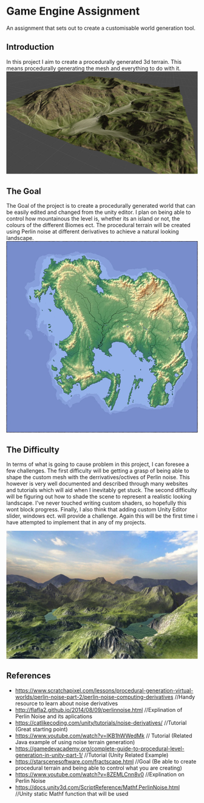 # Game Engine Assignment
An assignment that sets out to create a customisable world generation tool. 

## Introduction
In this project I aim to create a procedurally generated 3d terrain. This means procedurally generating the mesh and everything to do with it.
![](Pictures/Example%20Terrain.jpg)

## The Goal
The Goal of the project is to create a procedurally generated world that can be easily edited and changed from the unity editor. I plan on being able to control how mountainous the level is, whether its an island or not, the colours of the different Biomes ect. The procedural terrain will be created using Perlin noise at different derivatives to achieve a natural looking landscape.
![](Pictures/Procedural%20Island.jpg)


## The Difficulty
In terms of what is going to cause problem in this project, I can foresee a few challenges. The first difficulty will be getting a grasp of being able to shape the custom mesh with the derrivatives/octives of Perlin noise. This however is very well documented and described through many websites and tutorials which will aid when I inevitably get stuck. The second difficulty will be figuring out how to shade the scene to represent a realistic looking landscape. I've never touched writing custom shaders, so hopefully this wont block progress. Finally, I also think that adding custom Unity Editor slider, windows ect. will provide a challenge. Again this will be the first time i have attempted to implement that in any of my projects.

![](Pictures/Terrain%20Example.jpg)

## References
- https://www.scratchapixel.com/lessons/procedural-generation-virtual-worlds/perlin-noise-part-2/perlin-noise-computing-derivatives //Handy resource to learn about noise derivatives
- http://flafla2.github.io/2014/08/09/perlinnoise.html //Explination of Perlin Noise and its aplications
- https://catlikecoding.com/unity/tutorials/noise-derivatives/ //Tutorial (Great starting point)
- https://www.youtube.com/watch?v=IKB1hWWedMk // Tutorial (Related Java example of using noise terrain generation)
- https://gamedevacademy.org/complete-guide-to-procedural-level-generation-in-unity-part-1/ //Tutorial (Unity Related Example)
- https://starscenesoftware.com/fractscape.html //Goal (Be able to create procedural terrain and being able to control what you are creating)
- https://www.youtube.com/watch?v=8ZEMLCnn8v0 //Explination on Perlin Noise
- https://docs.unity3d.com/ScriptReference/Mathf.PerlinNoise.html //Unity static Mathf function that will be used
